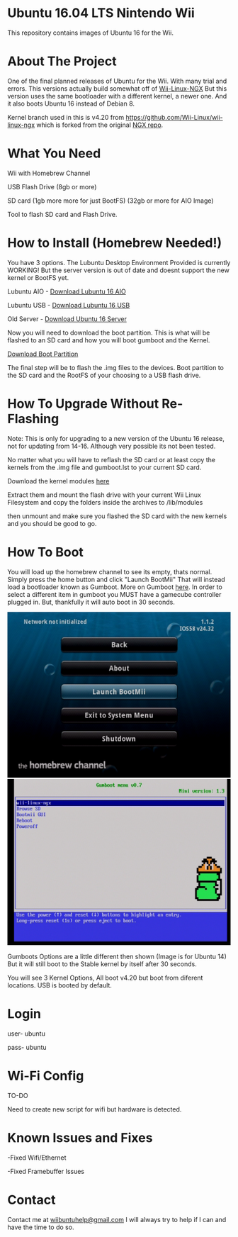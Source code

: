 # Ubuntu 16.04 LTS Nintendo Wii


This repository contains images of Ubuntu 16 for the Wii.

# About The Project
One of the final planned releases of Ubuntu for the Wii. With many trial and errors.
This versions actually build somewhat off of [Wii-Linux-NGX](https://github.com/neagix/wii-linux-ngx)
But this version uses the same bootloader with a different kernel, a newer one. And it also boots Ubuntu 16 instead of Debian 8.

Kernel branch used in this is v4.20 from https://github.com/Wii-Linux/wii-linux-ngx which is forked from the original [NGX repo](https://github.com/neagix/wii-linux-ngx).

# What You Need

Wii with Homebrew Channel

USB Flash Drive (8gb or more)

SD card (1gb more more for just BootFS)
(32gb or more for AIO Image)

Tool to flash SD card and Flash Drive.


# How to Install (Homebrew Needed!)

You have 3 options. The Lubuntu Desktop Environment Provided is currently WORKING!
But the server version is out of date and doesnt support the new kernel or BootFS yet.

Lubuntu AIO - [Download Lubuntu 16 AIO](https://www.dropbox.com/scl/fi/gc8lhf4dsh6lbb7ffms1l/Ubuntu-16-Wii-AIO-2025-05-03-1730.img?rlkey=7uzcc8id9rpu0dnmfxvso3lbc&st=a7avmanc&dl=0)

Lubuntu USB - [Download Lubuntu 16 USB](https://www.dropbox.com/scl/fi/g7iiv6yeojq023ym2sosc/Wiibuntu-16.04-USBFS-2025-05-04-1547.img?rlkey=brlpe7u5to7p7w4ro3yt1wlzy&st=n94r84dx&dl=0)

Old Server - [Download Ubuntu 16 Server](https://github.com/Wiibuntu/Ubuntu-16.04-Wii/releases/download/Ubuntu-Server.t2/Ubuntu.16.Server.v2.2024-11-09.0952.img.gz.001)

Now you will need to download the boot partition. This is what will be flashed to an SD card and how you will boot gumboot and the Kernel.

[Download Boot Partition](https://github.com/Wiibuntu/Ubuntu-16.04-Wii/releases/download/Lubuntu.e2/Ubuntu.16.Boot.v3.img)

The final step will be to flash the .img files to the devices. Boot partition to the SD card and the RootFS of your choosing to a USB flash drive.

# How To Upgrade Without Re-Flashing

Note: This is only for upgrading to a new version of the Ubuntu 16 release, not for updating from 14-16. Although very possible its not been tested.

No matter what you will have to reflash the SD card or at least copy the kernels from the .img file and gumboot.lst to your current SD card.

Download the kernel modules [here](https://www.dropbox.com/scl/fi/jlc63lpza8cku4293rcgz/4.20.0-wii-modules.zip?rlkey=c1l175fnx1v9f8zc6oq6fu4wn&st=5y33qstw&dl=0)

Extract them and mount the flash drive with your current Wii Linux Filesystem and copy the folders inside the archives to /lib/modules

then unmount and make sure you flashed the SD card with the new kernels and you should be good to go.

# How To Boot
You will load up the homebrew channel to see its empty, thats normal. Simply press the home button and click "Launch BootMii"
That will instead load a bootloader known as Gumboot. More on Gumboot [here](https://neagix.github.io/gumboot/).
In order to select a different item in gumboot you MUST have a gamecube controller plugged in. But, thankfully it will auto boot in 30 seconds.

![alt text](https://github.com/Wiibuntu/Ubuntu14-Wii/blob/main/Screenshots/Screen%20Shot%202023-10-17%20at%205.50.29%20PM.png) ![alt text](https://github.com/Wiibuntu/Ubuntu14-Wii/blob/main/Screenshots/Screen%20Shot%202023-10-17%20at%205.50.53%20PM.png) 

Gumboots Options are a little different then shown (Image is for Ubuntu 14) But it will still boot to the Stable kernel by itself after 30 seconds.

You will see 3 Kernel Options, All boot v4.20 but boot from diferent locations. USB is booted by default.

# Login

user- ubuntu

pass- ubuntu

# Wi-Fi Config

TO-DO

Need to create new script for wifi but hardware is detected.

# Known Issues and Fixes

-Fixed Wifi/Ethernet

-Fixed Framebuffer Issues

# Contact
Contact me at wiibuntuhelp@gmail.com I will always try to help if I can and have the time to do so.

